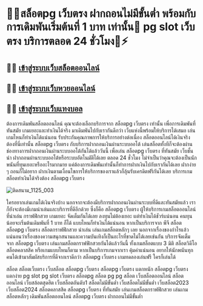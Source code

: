 <h1>📌📌สล็อตpg เว็บตรง ฝากถอนไม่มีขั้นต่ำ พร้อมกับการเดิมพันเริ่มต้นที่ 1 บาท เท่านั้น🚀 pg slot เว็บตรง บริการตลอด 24 ชั่วโมง🐧⚡️</h1>

## 📳📳 [เข้าสู่ระบบเว็บสล็อตออนไลน์](https://page.line.me/190gzdkt)

## 📳📳 [เข้าสู่ระบบเว็บหวยออนไลน์](https://page.line.me/190gzdkt)

## 📳📳 [เข้าสู่ระบบเว็บแทงบอล](https://page.line.me/190gzdkt)


ต้องการเดิมพันสล็อตออนไลน์ คุณจะต้องเลือกบริการจาก สล็อตpg เว็บตรง เท่านั้น เพื่อการเดิมพันที่ทันสมัย เกมเยอะและทำเงินได้จริง มาเดิมพันไปกับเรากันดีกว่า เว็บแห่งนี้พร้อมให้บริการได้เสมอ เล่นเกมไหนก็ทำเงินได้แน่นอน รับประกันคุณภาพการให้บริการอย่างต่อเนื่อง สล็อตออนไลน์ได้เงินจริงต้องที่นี่เท่านั้น 
สล็อตpg เว็บตรง กับบริการฝากถอนเงินผ่านระบบออโต้ 
เล่นสล็อตทั้งทีก็จะต้องผ่านช่องทางการฝากถอนเงินผ่านระบบออโต้กันได้แล้ววันนี้ เพื่อเล่น สล็อตpg เว็บตรง ที่ทันสมัย เว็บชั้นนำ ฝากถอนผ่านระบบออโต้หรือระบบอัตโนมัติได้เลย ตลอด 24 ชั่วโมง ไม่จำเป็นว่าคุณจะต้องเป็นนักพนันที่ทุนเยอะหรืออะไรมากมาย แค่ต้องการเดิมพันเท่านั้นก็ทำการฝากเงินไปกับเรากันได้เลย ฝากง่าย ๆ ถอนก็ไม่อยาก ฝากเงินตามเงื่อนไขการให้บริการของเราแล้วก็ลุ้นรับเครดิตฟรีกันได้เลย 
บริการเกมสล็อตทำเงินได้จริงต้อง สล็อตpg เว็บตรง 

![ติดสนาม_1125_003](https://github.com/xhvAHIWBOM5/xhvAHIWBOM5/assets/157808673/e009a8f7-710d-40ff-b7f5-a810bc23d541)




ใครอยากเล่นเกมได้เงินจริงบ้าง นอกจากจะต้องมีบริการฝากถอนเงินผ่านระบบที่ดีและทันสมัยแล้ว เราก็ยังจะต้องมีเกมน่าเล่นและบริการที่ดีอีกด้วย ซึ่งก็คือ สล็อตpg เว็บตรง ผู้ให้บริการเกมสล็อตออนไลน์ที่น่าเล่น กราฟฟิกสวย เกมเยอะ จัดเต็มกันได้เลย ลงทุนไม่ต้องเยอะ แต่ทำเงินได้ชัวร์แน่นอน คนทุนน้อยจะเริ่มต้นเดิมพันที่ 1 บาท ก็ได้ แบบไหนก็ทำเงินได้แน่นอน หากเป็นบริการจาก พีจี สล็อต 
สล็อตpg เว็บตรง สล็อตกราฟฟิกสวย น่าเล่น 
เล่นเกมสล็อตหลักๆ เลย นอกจากเรื่องของกำไรแล้ว แน่นอนว่าเรื่องชองความสนุกสนานและความบันเทิงก็เป็นอะไรที่ขาดไม่ได้เลยเช่นกัน บริการจัดเต็มจาก สล็อตpg เว็บตรง เล่นเกมสล็อตกราฟฟิกสวยกันได้แล้ววันนี้ ทั้งเกมสล็อตแบบ 3 มิติ สล็อตวิดีโอ สล็อตคลาสสิค หรือเกมแบบไหนก็ตาม หากเป็นบริการเกมจากเรา คุ้มค่าแน่นอน อยากให้นักพนันทุกคนได้เข้ามาสัมผัสบริการที่ดีจากเราดีกว่า 
สล็อตpg เว็บตรง เกมทดลองเล่นฟรี ใครก็เล่นได้ 



สล็อต 
สล็อตเว็บตรง 
เว็บสล็อต 
สล็อตpg เว็บตรง
สล็อตpg เว็บตรง แตกหนัก 
สล็อตpg เว็บตรง แตกง่าย 
pg slot
pg slot เว็บตรง
สล็อตpg
สล็อต pg
pg สล็อต
เว็บสล็อตออนไลน์
สล็อตออนไลน์
เว็บสล้อตสุดฮิต
เว็บสล็อตอันดับ1
สล็อตไม่มีขั้นต่ำ
เว็บสล็อตไม่มีขั้นต่ำ
เว็บสล็อต2023
เว็บสล็อต2024
สล็อตคลาสสิค
สล็อตpg เว็บตรง ที่ทันสมัย
เล่นเกมสล็อตกราฟฟิกสวย
เล่นเกมสล็อตหลักๆ
เดิมพันสล็อตออนไลน์
สล็อตpg เว็บตรง ฝากถอนไม่มีขั้นต่ำ
